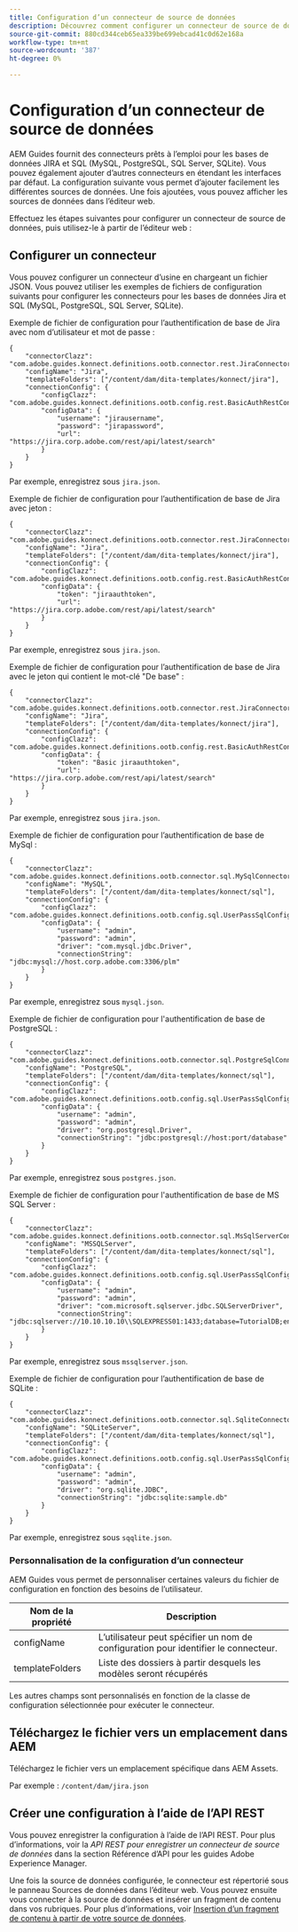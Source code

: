 ```yaml
---
title: Configuration d’un connecteur de source de données
description: Découvrez comment configurer un connecteur de source de données
source-git-commit: 880cd344ceb65ea339be699ebcad41c0d62e168a
workflow-type: tm+mt
source-wordcount: '387'
ht-degree: 0%

---
```


# Configuration d’un connecteur de source de données

AEM Guides fournit des connecteurs prêts à l’emploi pour les bases de données JIRA et SQL (MySQL, PostgreSQL, SQL Server, SQLite). Vous pouvez également ajouter d’autres connecteurs en étendant les interfaces par défaut. La configuration suivante vous permet d’ajouter facilement les différentes sources de données. Une fois ajoutées, vous pouvez afficher les sources de données dans l’éditeur web.

Effectuez les étapes suivantes pour configurer un connecteur de source de données, puis utilisez-le à partir de l’éditeur web :

## Configurer un connecteur

Vous pouvez configurer un connecteur d’usine en chargeant un fichier JSON. Vous pouvez utiliser les exemples de fichiers de configuration suivants pour configurer les connecteurs pour les bases de données Jira et SQL (MySQL, PostgreSQL, SQL Server, SQLite).

Exemple de fichier de configuration pour l’authentification de base de Jira avec nom d’utilisateur et mot de passe :

```
{
	"connectorClazz": "com.adobe.guides.konnect.definitions.ootb.connector.rest.JiraConnector",
	"configName": "Jira",
	"templateFolders": ["/content/dam/dita-templates/konnect/jira"],
	"connectionConfig": {
		"configClazz": "com.adobe.guides.konnect.definitions.ootb.config.rest.BasicAuthRestConfig",
		"configData": {
			"username": "jirausername",
			"password": "jirapassword",
			"url": "https://jira.corp.adobe.com/rest/api/latest/search"
		}
	}
}
```

Par exemple, enregistrez sous `jira.json`.

Exemple de fichier de configuration pour l’authentification de base de Jira avec jeton :

```
{
	"connectorClazz": "com.adobe.guides.konnect.definitions.ootb.connector.rest.JiraConnector",
	"configName": "Jira",
	"templateFolders": ["/content/dam/dita-templates/konnect/jira"],
	"connectionConfig": {
		"configClazz": "com.adobe.guides.konnect.definitions.ootb.config.rest.BasicAuthRestConfig",
		"configData": {
			"token": "jiraauthtoken",
			"url": "https://jira.corp.adobe.com/rest/api/latest/search"
		}
	}
}
```

Par exemple, enregistrez sous `jira.json`.

Exemple de fichier de configuration pour l’authentification de base de Jira avec le jeton qui contient le mot-clé &quot;De base&quot; :

```
{
	"connectorClazz": "com.adobe.guides.konnect.definitions.ootb.connector.rest.JiraConnector",
	"configName": "Jira",
	"templateFolders": ["/content/dam/dita-templates/konnect/jira"],
	"connectionConfig": {
		"configClazz": "com.adobe.guides.konnect.definitions.ootb.config.rest.BasicAuthRestConfig",
		"configData": {
			"token": "Basic jiraauthtoken",
			"url": "https://jira.corp.adobe.com/rest/api/latest/search"
		}
	}
}
```

Par exemple, enregistrez sous `jira.json`.

Exemple de fichier de configuration pour l’authentification de base de MySql :

```
{
	"connectorClazz": "com.adobe.guides.konnect.definitions.ootb.connector.sql.MySqlConnector",
	"configName": "MySQL",
	"templateFolders": ["/content/dam/dita-templates/konnect/sql"],
	"connectionConfig": {
		"configClazz": "com.adobe.guides.konnect.definitions.ootb.config.sql.UserPassSqlConfig",
		"configData": {
			"username": "admin",
			"password": "admin",
			"driver": "com.mysql.jdbc.Driver",
			"connectionString": "jdbc:mysql://host.corp.adobe.com:3306/plm"
		}
	}
}
```

Par exemple, enregistrez sous `mysql.json`.

Exemple de fichier de configuration pour l&#39;authentification de base de PostgreSQL :

```
{
	"connectorClazz": "com.adobe.guides.konnect.definitions.ootb.connector.sql.PostgreSqlConnector",
	"configName": "PostgreSQL",
	"templateFolders": ["/content/dam/dita-templates/konnect/sql"],
	"connectionConfig": {
		"configClazz": "com.adobe.guides.konnect.definitions.ootb.config.sql.UserPassSqlConfig",
		"configData": {
			"username": "admin",
			"password": "admin",
			"driver": "org.postgresql.Driver",
			"connectionString": "jdbc:postgresql://host:port/database"
		}
	}
}
```

Par exemple, enregistrez sous `postgres.json`.

Exemple de fichier de configuration pour l&#39;authentification de base de MS SQL Server :

```
{
	"connectorClazz": "com.adobe.guides.konnect.definitions.ootb.connector.sql.MsSqlServerConnector",
	"configName": "MSSQLServer",
	"templateFolders": ["/content/dam/dita-templates/konnect/sql"],
	"connectionConfig": {
		"configClazz": "com.adobe.guides.konnect.definitions.ootb.config.sql.UserPassSqlConfig",
		"configData": {
			"username": "admin",
			"password": "admin",
			"driver": "com.microsoft.sqlserver.jdbc.SQLServerDriver",
			"connectionString": "jdbc:sqlserver://10.10.10.10\\SQLEXPRESS01:1433;database=TutorialDB;encrypt=false;trustServerCertificate=true"
		}
	}
}
```

Par exemple, enregistrez sous `mssqlserver.json`.

Exemple de fichier de configuration pour l’authentification de base de SQLite :

```
{
	"connectorClazz": "com.adobe.guides.konnect.definitions.ootb.connector.sql.SqliteConnector",
	"configName": "SQLiteServer",
	"templateFolders": ["/content/dam/dita-templates/konnect/sql"],
	"connectionConfig": {
		"configClazz": "com.adobe.guides.konnect.definitions.ootb.config.sql.UserPassSqlConfig",
		"configData": {
			"username": "admin",
			"password": "admin",
			"driver": "org.sqlite.JDBC",
			"connectionString": "jdbc:sqlite:sample.db"
		}
	}
}
```

Par exemple, enregistrez sous `sqqlite.json`.

### Personnalisation de la configuration d’un connecteur

AEM Guides vous permet de personnaliser certaines valeurs du fichier de configuration en fonction des besoins de l’utilisateur.

| Nom de la propriété | Description |
|---|---|
| configName | L’utilisateur peut spécifier un nom de configuration pour identifier le connecteur. |
| templateFolders | Liste des dossiers à partir desquels les modèles seront récupérés |

Les autres champs sont personnalisés en fonction de la classe de configuration sélectionnée pour exécuter le connecteur.

## Téléchargez le fichier vers un emplacement dans AEM

Téléchargez le fichier vers un emplacement spécifique dans AEM Assets.

Par exemple :  `/content/dam/jira.json`

## Créer une configuration à l’aide de l’API REST

Vous pouvez enregistrer la configuration à l’aide de l’API REST. Pour plus d’informations, voir la *API REST pour enregistrer un connecteur de source de données* dans la section Référence d’API pour les guides Adobe Experience Manager.

Une fois la source de données configurée, le connecteur est répertorié sous le panneau Sources de données dans l’éditeur web. Vous pouvez ensuite vous connecter à la source de données et insérer un fragment de contenu dans vos rubriques. Pour plus d’informations, voir [Insertion d’un fragment de contenu à partir de votre source de données](../user-guide/web-editor-content-snippet.md).
